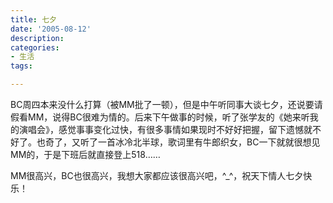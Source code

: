 ```yaml
---
title: 七夕
date: '2005-08-12'
description:
categories:
- 生活
tags:

---
```


BC周四本来没什么打算（被MM批了一顿），但是中午听同事大谈七夕，还说要请假看MM，说得BC很难为情的。后来下午做事的时候，听了张学友的《她来听我的演唱会》，感觉事事变化过快，有很多事情如果现时不好好把握，留下遗憾就不好了。也奇了，又听了一首冰冷北半球，歌词里有牛郎织女，BC一下就就很想见MM的，于是下班后就直接登上518……

MM很高兴，BC也很高兴，我想大家都应该很高兴吧，^_^，祝天下情人七夕快乐！